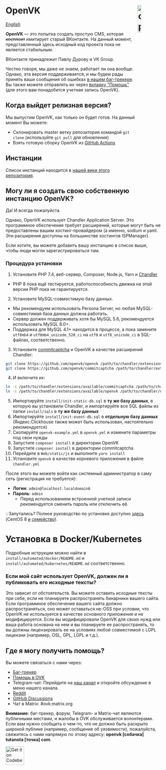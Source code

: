 # <img align="right" src="https://github.com/openvk/openvk/raw/master/Web/static/img/logo_shadow.png" alt="openvk" title="openvk" width="15%">OpenVK

_[English](README.md)_

**OpenVK** — это попытка создать простую CMS, которая ~~косплеит~~ имитирует старый ВКонтакте. На данный момент, представленный здесь исходный код проекта пока не является стабильным.

ВКонтакте принадлежит Павлу Дурову и VK Group.

Честно говоря, мы даже не знаем, работает ли она вообще. Однако, эта версия поддерживается, и мы будем рады принять ваши сообщения об ошибках [в нашем баг-трекере](https://github.com/openvk/openvk/projects/1). Вы также можете отправлять их через [вкладку "Помощь"](https://openvk.su/support?act=new) (для этого вам понадобится учетная запись OpenVK).

## Когда выйдет релизная версия?

Мы выпустим OpenVK, как только он будет готов. На данный момент Вы можете:
* Склонировать master ветку репозитория командой `git clone` (используйте `git pull` для обновления)
* Взять готовую сборку OpenVK из [GitHub Actions](https://nightly.link/openvk/archive/workflows/nightly/master/OpenVK%20Archive.zip)

## Инстанции

Список инстанций находится в [нашей вики этого репозитория](https://github.com/openvk/openvk/wiki/Instances-(RU)).

## Могу ли я создать свою собственную инстанцию OpenVK?

Да! И всегда пожалуйста.

Однако, OpenVK использует Chandler Application Server. Это программное обеспечение требует расширений, которые могут быть не предоставлены вашим хостинг-провайдером (а именно, sodium и yaml. Эти расширения доступны на большинстве хостингов ISPManager).

Если хотите, вы можете добавить вашу инстанцию в список выше, чтобы люди могли зарегистрироваться там.

### Процедура установки

1. Установите PHP 7.4, веб-сервер, Composer, Node.js, Yarn и [Chandler](https://github.com/openvk/chandler)

* PHP 8 пока ещё тестируется, работоспособность движка на этой версии PHP пока не гарантируется.

2. Установите MySQL-совместимую базу данных.

* Мы рекомендуем использовать Persona Server, но любая MySQL-совместимая база данных должна работать.
* Сервер должен поддерживать хотя бы MySQL 5.6, рекомендуется использовать MySQL 8.0+.
* Поддержка для MySQL 4.1+ находится в процессе, а пока замените `utf8mb4` и `utf8mb4_unicode_520_ci` на `utf8` и `utf8_unicode_ci` в SQL-файлах, соответственно.

3. Установите [commitcaptcha](https://github.com/openvk/commitcaptcha) и OpenVK в качестве расширений Chandler:

```bash
git clone https://github.com/openvk/openvk /path/to/chandler/extensions/available/openvk
git clone https://github.com/openvk/commitcaptcha /path/to/chandler/extensions/available/commitcaptcha
```

4. И включите их:

```bash
ln -s /path/to/chandler/extensions/available/commitcaptcha /path/to/chandler/extensions/enabled/
ln -s /path/to/chandler/extensions/available/openvk /path/to/chandler/extensions/enabled/
```

5. Импортируйте `install/init-static-db.sql` в **ту же базу данных**, в которую вы установили Chandler, и импортируйте все SQL файлы из папки `install/sqls` в **ту же базу данных**
6. Импортируйте `install/init-event-db.sql` в **отдельную базу данных** (Яндекс.Clickhouse также может быть использован, настоятельно рекомендуется)
7. Скопируйте `openvk-example.yml` в `openvk.yml` и измените параметры под свои нужды
8. Запустите `composer install` в директории OpenVK
9. Запустите `composer install` в директории commitcaptcha
10. Перейдите в `Web/static/js` и выполните `yarn install`
11. Установите `openvk` в качестве корневого приложения в файле `chandler.yml`

После этого вы можете войти как системный администратор в саму сеть (регистрация не требуется):

* **Логин**: `admin@localhost.localdomain6`
* **Пароль**: `admin`
  * Перед использованием встроенной учетной записи рекомендуется сменить пароль или отключить её.

💡Запутались? Полное руководство по установке доступно [здесь](https://docs.openvk.uk/openvk_engine/centos8_installation/) (CentOS 8 [и](https://almalinux.org/ru/) [семейство](https://yum.oracle.com/oracle-linux-isos.html)).

# Установка в Docker/Kubernetes
Подробные иструкции можно найти в `install/automated/docker/README.md` и `install/automated/kubernetes/README.md` соответственно.

### Если мой сайт использует OpenVK, должен ли я публиковать его исходные тексты?

Это зависит от обстоятельств. Вы можете оставить исходные тексты при себе, если не планируете распространять бинарники вашего сайта. Если программное обеспечение вашего сайта должно распространяться, оно может оставаться не-OSS при условии, что OpenVK не используется в качестве основного приложения и не модифицируется. Если вы модифицировали OpenVK для своих нужд или ваша работа основана на нем и вы планируете ее распространять, то вы должны лицензировать ее на условиях любой совместимой с LGPL лицензии (например, OSL, GPL, LGPL и т.д.).

## Где я могу получить помощь?

Вы можете связаться с нами через:

* [Баг-трекер](https://github.com/openvk/openvk/projects/1)
* [Помощь в OVK](https://openvk.su/support?act=new)
* Telegram-чат: Перейдите на [наш канал](https://t.me/openvk) и откройте обсуждение в меню нашего канала.
* [Reddit](https://www.reddit.com/r/openvk/)
* [GitHub Discussions](https://github.com/openvk/openvk/discussions)
* Чат в Matrix: #ovk:matrix.org

**Внимание**: баг-трекер, форум, Telegram- и Matrix-чат являются публичными местами, и жалобы в OVK обслуживается волонтерами. Если вам нужно сообщить о чем-то, что не должно быть раскрыто широкой публике (например, сообщение об уязвимости), пожалуйста, свяжитесь с нами напрямую по этому адресу: **openvk [собачка] tutanota [точка] com**.

<a href="https://codeberg.org/OpenVK/openvk">
    <img alt="Get it on Codeberg" src="https://codeberg.org/Codeberg/GetItOnCodeberg/media/branch/main/get-it-on-blue-on-white.png" height="60">
</a>
